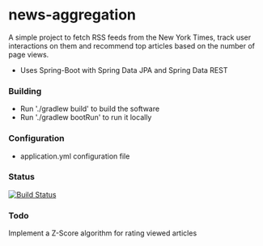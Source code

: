 # news-aggregation

A simple project to fetch RSS feeds from the New York Times, track user interactions on them
and recommend top articles based on the number of page views.

* Uses Spring-Boot with Spring Data JPA and Spring Data REST

### Building ###
* Run './gradlew build' to build the software
* Run './gradlew bootRun' to run it locally

### Configuration ####
* application.yml configuration file

### Status ###

[![Build Status](https://travis-ci.org/DevObiero/news-aggregation.svg?branch=master)](https://travis-ci.org/DevObiero/news-aggregation)

### Todo ###
Implement a Z-Score algorithm for rating viewed articles
